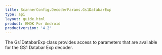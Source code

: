 ```yaml
---
title: ScannerConfig.DecoderParams.Gs1DatabarExp
type: api
layout: guide.html
product: EMDK For Android
productversion: '4.2'
---
```



The Gs1DatabarExp class provides access to parameters that are
 available for the GS1 Databar Exp decoder.

